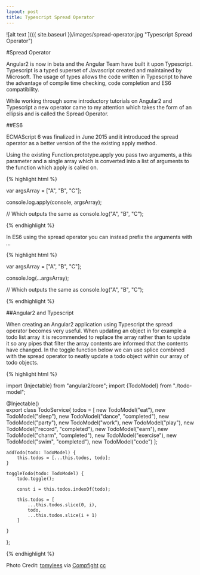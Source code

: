 ```yaml
---
layout: post
title: Typescript Spread Operator
---
```


![alt text ]({{ site.baseurl }}/images/spread-operator.jpg "Typescript Spread Operator")

#Spread Operator

Angular2 is now in beta and the Angular Team have built it upon Typescript. Typescript is a
typed superset of Javascript created and maintained by Microsoft. The usage of types allows the
code written in Typescript to have the advantage of compile time checking, code completion and ES6 compatibility.

While working through some introductory tutorials on Angular2 and Typescript a new operator
came to my attention which takes the form of an ellipsis and is called the Spread Operator.

##ES6

ECMAScript 6 was finalized in June 2015 and it introduced the spread operator as a better version of the the existing apply method.

Using the existing Function.prototype.apply you pass two arguments, a this parameter and a single array which is converted into a list of arguments to the function which apply is called on.

{% highlight html %}

var argsArray = ["A", "B", "C"];

console.log.apply(console, argsArray);

// Which outputs the same as
console.log("A", "B", "C");

{% endhighlight %}

In ES6 using the spread operator you can instead prefix the arguments with *...*

{% highlight html %}

var argsArray = ["A", "B", "C"];

console.log(...argsArray);

// Which outputs the same as
console.log("A", "B", "C");

{% endhighlight %}

##Angular2 and Typescript

When creating an Angular2 application using Typescript the spread operator becomes very useful. When updating an object in for example a todo list array it is recommended to replace the  array rather than to update it so any pipes that filter the array contents are informed that the contents have changed. In the toggle function below we can use splice combined with the spread operator to neatly update a todo object within our array of todo objects.

{% highlight html %}

import {Injectable} from "angular2/core";
import {TodoModel} from "./todo-model";

@Injectable()   
export class TodoService{
    todos = [
        new TodoModel("eat"),
        new TodoModel("sleep"),
        new TodoModel("dance", "completed"),
        new TodoModel("party"),
        new TodoModel("work"),
        new TodoModel("play"),
        new TodoModel("record", "completed"),
        new TodoModel("earn"),
        new TodoModel("charm", "completed"),
        new TodoModel("exercise"),
        new TodoModel("swim", "completed"),
        new TodoModel("code")
    ];

    addTodo(todo: TodoModel) {
        this.todos = [...this.todos, todo];
    }

    toggleTodo(todo: TodoModel) {
        todo.toggle();

        const i = this.todos.indexOf(todo);

        this.todos = [
            ...this.todos.slice(0, i),
            todo,
            ...this.todos.slice(i + 1)
        ]

    }
};

{% endhighlight %}

Photo Credit: <a href="https://www.flickr.com/photos/71256895@N00/5491842479/">tomylees</a> via <a href="http://compfight.com">Compfight</a> <a href="https://creativecommons.org/licenses/by-nc-sa/2.0/">cc</a>
